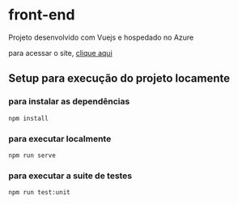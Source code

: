 # front-end

Projeto desenvolvido com Vuejs e hospedado no Azure

para acessar o site, [clique aqui](http://gffontes-vuejs.s3-website-sa-east-1.amazonaws.com)

## Setup para execução do projeto locamente

### para instalar as dependências

```
npm install
```

### para executar localmente

```
npm run serve
```

### para executar a suite de testes

```
npm run test:unit
```

